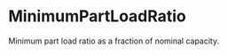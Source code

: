 MinimumPartLoadRatio
====================

Minimum part load ratio as a fraction of nominal capacity.
